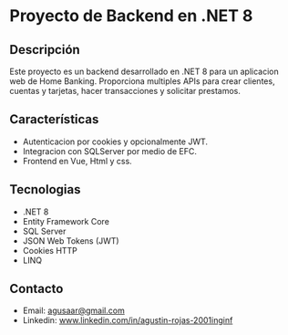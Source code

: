 # Proyecto de Backend en .NET 8

## Descripción

Este proyecto es un backend desarrollado en .NET 8 para un aplicacion web de Home Banking. Proporciona multiples APIs para crear clientes, cuentas y tarjetas, hacer transacciones y solicitar prestamos.

## Características

- Autenticacion por cookies y opcionalmente JWT.
- Integracion con SQLServer por medio de EFC.
- Frontend en Vue, Html y css.

## Tecnologias

- .NET 8
- Entity Framework Core
- SQL Server
- JSON Web Tokens (JWT)
- Cookies HTTP
- LINQ

## Contacto

- Email: agusaar@gmail.com
- Linkedin: www.linkedin.com/in/agustin-rojas-2001inginf
